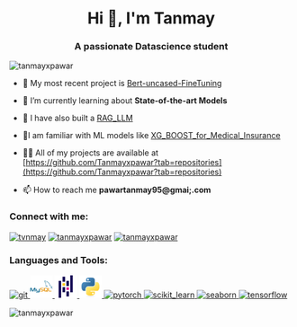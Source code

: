 <h1 align="center">Hi 👋, I'm Tanmay</h1>
<h3 align="center">A passionate Datascience student</h3>

<p align="left"> <img src="https://komarev.com/ghpvc/?username=tanmayxpawar&label=Profile%20views&color=0e75b6&style=flat" alt="tanmayxpawar" /> </p>

- 🔭 My most recent project is [Bert-uncased-FineTuning](https://github.com/Tanmayxpawar/Bert_uncased_FineTuning)

- 🌱 I’m currently learning about **State-of-the-art Models**

- 🔭 I have also built a [RAG_LLM](https://github.com/Tanmayxpawar/RAG-with-Gemini-)

- 🤝I am familiar with ML models like [XG_BOOST_for_Medical_Insurance](https://github.com/Tanmayxpawar/XGBOOST_Medical_insurance)

- 👨‍💻 All of my projects are available at [https://github.com/Tanmayxpawar?tab=repositories](https://github.com/Tanmayxpawar?tab=repositories)

- 📫 How to reach me **pawartanmay95@gmai;.com**

<h3 align="left">Connect with me:</h3>
<p align="left">
<a href="https://twitter.com/tvnmay" target="blank"><img align="center" src="https://raw.githubusercontent.com/rahuldkjain/github-profile-readme-generator/master/src/images/icons/Social/twitter.svg" alt="tvnmay" height="30" width="40" /></a>
<a href="https://linkedin.com/in/tanmayxpawar" target="blank"><img align="center" src="https://raw.githubusercontent.com/rahuldkjain/github-profile-readme-generator/master/src/images/icons/Social/linked-in-alt.svg" alt="tanmayxpawar" height="30" width="40" /></a>
<a href="https://kaggle.com/tanmayxpawar" target="blank"><img align="center" src="https://raw.githubusercontent.com/rahuldkjain/github-profile-readme-generator/master/src/images/icons/Social/kaggle.svg" alt="tanmayxpawar" height="30" width="40" /></a>
</p>

<h3 align="left">Languages and Tools:</h3>
<p align="left"> <a href="https://git-scm.com/" target="_blank" rel="noreferrer"> <img src="https://www.vectorlogo.zone/logos/git-scm/git-scm-icon.svg" alt="git" width="40" height="40"/> </a> <a href="https://www.mysql.com/" target="_blank" rel="noreferrer"> <img src="https://raw.githubusercontent.com/devicons/devicon/master/icons/mysql/mysql-original-wordmark.svg" alt="mysql" width="40" height="40"/> </a> <a href="https://pandas.pydata.org/" target="_blank" rel="noreferrer"> <img src="https://raw.githubusercontent.com/devicons/devicon/2ae2a900d2f041da66e950e4d48052658d850630/icons/pandas/pandas-original.svg" alt="pandas" width="40" height="40"/> </a> <a href="https://www.python.org" target="_blank" rel="noreferrer"> <img src="https://raw.githubusercontent.com/devicons/devicon/master/icons/python/python-original.svg" alt="python" width="40" height="40"/> </a> <a href="https://pytorch.org/" target="_blank" rel="noreferrer"> <img src="https://www.vectorlogo.zone/logos/pytorch/pytorch-icon.svg" alt="pytorch" width="40" height="40"/> </a> <a href="https://scikit-learn.org/" target="_blank" rel="noreferrer"> <img src="https://upload.wikimedia.org/wikipedia/commons/0/05/Scikit_learn_logo_small.svg" alt="scikit_learn" width="40" height="40"/> </a> <a href="https://seaborn.pydata.org/" target="_blank" rel="noreferrer"> <img src="https://seaborn.pydata.org/_images/logo-mark-lightbg.svg" alt="seaborn" width="40" height="40"/> </a> <a href="https://www.tensorflow.org" target="_blank" rel="noreferrer"> <img src="https://www.vectorlogo.zone/logos/tensorflow/tensorflow-icon.svg" alt="tensorflow" width="40" height="40"/> </a> </p>

<p><img align="center" src="https://github-readme-stats.vercel.app/api/top-langs?username=tanmayxpawar&show_icons=true&locale=en&layout=compact" alt="tanmayxpawar" /></p>

